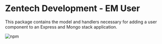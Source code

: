 # Zentech Development - EM User
This package contains the model and handlers necessary for adding
a user component to an Express and Mongo stack application.

![npm](https://img.shields.io/npm/v/@zentechdev/emuser)